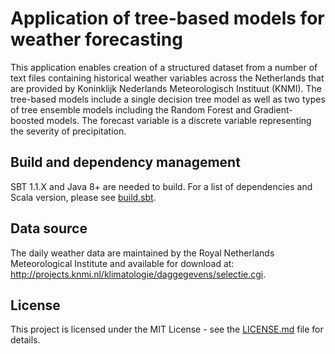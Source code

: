 ﻿# Application of tree-based models for weather forecasting

This application enables creation of a structured dataset from a number of text files containing historical weather
variables across the Netherlands that are provided by Koninklijk Nederlands Meteorologisch Instituut (KNMI). The tree-based
models include a single decision tree model as well as two types of tree ensemble models including the Random Forest and
Gradient-boosted models. The forecast variable is a discrete variable representing the severity of precipitation.


## Build and dependency management
SBT 1.1.X and Java 8+ are needed to build. For a list of dependencies and Scala version, please see [build.sbt](sparkDTree/build.sbt).    


## Data source
The daily weather data are maintained by the Royal Netherlands Meteorological Institute and available for download at:
http://projects.knmi.nl/klimatologie/daggegevens/selectie.cgi. 


## License
This project is licensed under the MIT License - see the [LICENSE.md](LICENSE.md) file for details.
